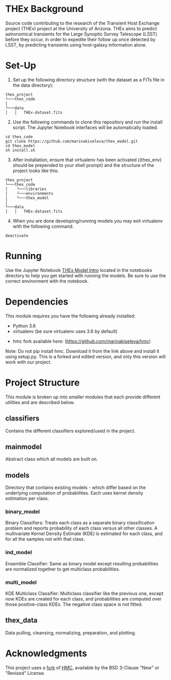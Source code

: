 # THEx Background
Source code contributing to the research of the Transient Host Exchange project (THEx) project at the University of Arizona. THEx aims to predict astronomical transients for the Large Synoptic Survey Telescope (LSST) before they occur, in order to expedite their follow up once detected by LSST, by predicting transients using host-galaxy information alone.


# Set-Up
1. Set up the following directory structure (with the dataset as a FITs file in the data directory):
```
thex_project
└───thex_code
│
└───data
│   │   THEx-dataset.fits
```
2. Use the following commands to clone this repository and run the install script. The Jupyter Notebook interfaces will be automatically loaded.
```
cd thex_code
git clone https://github.com/marinakiseleva/thex_model.git
cd thex_model
sh install.sh
```


3. After installation, ensure that virtualenv has  been activated ((thex_env) should be prepended to your shell prompt) and the structure of the project looks like this:
```
thex_project
└───thex_code
|    └───libraries
|    └───environments
|    └───thex_model
│
└───data
│   │   THEx-dataset.fits
```
4. When you are done developing/running models you may exit virtualenv with the following command.
```
deactivate
```

# Running
Use the Jupyter Notebook [THEx Model Intro](notebooks/THEx%20Model%20Intro.ipynb) located in the notebooks directory to help you get started with running the models. Be sure to use the correct environment with the notebook.

# Dependencies
This module requires you have the following already installed:
- Python 3.6
- virtualenv (be sure virtualenv uses 3.6 by default)
<!-- Listed in requirements.txt and the following that needs to be separately installed in another directory. -->
- hmc fork available here: (https://github.com/marinakiseleva/hmc) 

Note: Do not pip install hmc. Download it from the link above and install it using setup.py. This is a forked and edited version, and only this version will work with our project.

# Project Structure
This module is broken up into smaller modules that each provide different utilities and are described below.

## classifiers
Contains the different classifiers explored/used in the project. 

## mainmodel
Abstract class which all models are built on. 

## models
Directory that contains existing models - which differ based on the underlying computation of probabilities. Each uses kernel density estimation per class.

### binary_model
Binary Classifiers: Treats each class as a separate binary classification problem and reports probability of each class versus all other classes. A multivariate Kernel Density Estimate (KDE) is estimated for each class, and for all the samples not with that class. 

### ind_model
Ensemble Classifier: Same as binary model except resulting probabilities are normalized together to get multiclass probabilities. 

### multi_model
KDE Multiclass Classifier: Multiclass classifier like the previous one, except now KDEs are created for each class, and probabilities are computed over those positive-class KDEs. The negative class space is not fitted.


## thex_data
Data pulling, cleansing, normalizing, preparation, and plotting.


# Acknowledgments
This project uses a [fork](https://github.com/marinakiseleva/hmc) of [HMC](https://github.com/davidwarshaw/hmc), available by the BSD 3-Clause "New" or "Revised" License.  

